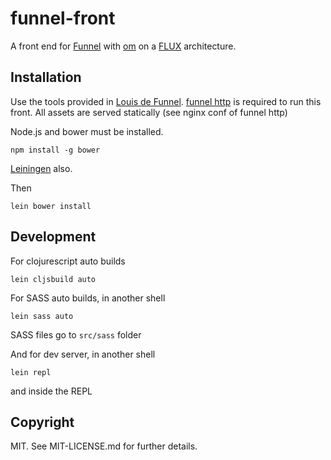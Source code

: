 funnel-front
============

A front end for [Funnel](https://github.com/AF83/funnel) with
[om](https://github.com/swannodette/om)
on a [FLUX](http://facebook.github.io/react/docs/flux-overview.html)
architecture.

Installation
------------

Use the tools provided in [Louis de Funnel](https://github.com/af83/LouisDeFunnel).
[funnel http](https://github.com/af83/funnel_http) is required to run this front.
All assets are served statically (see nginx conf of funnel http)

Node.js and bower must be installed.

```shell
npm install -g bower
```

[Leiningen](http://leiningen.org/) also.

Then

```shell
lein bower install
```


Development
-----------

For clojurescript auto builds

```shell
lein cljsbuild auto
```

For SASS auto builds, in another shell

```shell
lein sass auto
```

SASS files go to `src/sass` folder

And for dev server, in another shell

```shell
lein repl
```

and inside the REPL

Copyright
---------

MIT. See MIT-LICENSE.md for further details.
